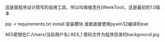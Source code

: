 这是我程序设计周写的自用工具，所以叫做维克托(WeekTool)，这是最初的1.0版本

pip -r requirements.txt install 安装模块
或者直接使用pywin32编译的exe

AES密钥在C:/Users/当前用户名/.AES_1
密码文件为程序目录的background.jpg
